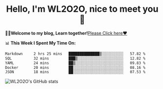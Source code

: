 <h1 align = "center">Hello, I'm WL2O2O, nice to meet you 👋</h1>

🧑‍💻**Welcome to my blog, Learn together!**[Please Click here❤️](https://wl2o2o.github.io)

📊 **This Week I Spent My Time On:**
<!--START_SECTION:waka-->

```txt
Markdown     2 hrs 25 mins   ██████████████▒░░░░░░░░░░   57.82 %
SQL          32 mins         ███▒░░░░░░░░░░░░░░░░░░░░░   12.82 %
YAML         24 mins         ██▒░░░░░░░░░░░░░░░░░░░░░░   09.83 %
Docker       20 mins         ██░░░░░░░░░░░░░░░░░░░░░░░   08.16 %
JSON         18 mins         ██░░░░░░░░░░░░░░░░░░░░░░░   07.53 %
```

<!--END_SECTION:waka-->

![WL2O2O's GitHub stats](https://github-readme-stats.vercel.app/api?username=wl2o2o&show_icons=true)


<!--
**WL2O2O/WL2O2O** is a ✨ _special_ ✨ repository because its `README.md` (this file) appears on your GitHub profile.

Here are some ideas to get you started:

- 🔭 I’m currently working on ...
- 🌱 I’m currently learning ...
- 👯 I’m looking to collaborate on ...
- 🤔 I’m looking for help with ...
- 💬 Ask me about ...
- 📫 How to reach me: ...
- 😄 Pronouns: ...
- ⚡ Fun fact: ...
-->
